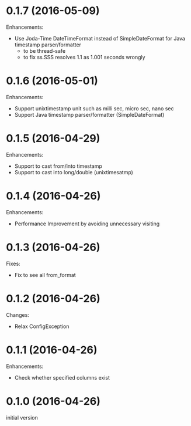 # 0.1.7 (2016-05-09)

Enhancements:

* Use Joda-Time DateTimeFormat instead of SimpleDateFormat for Java timestamp parser/formatter
  * to be thread-safe
  * to fix ss.SSS resolves 1.1 as 1.001 seconds wrongly

# 0.1.6 (2016-05-01)

Enhancements:

* Support unixtimestamp unit such as milli sec, micro sec, nano sec
* Support Java timestamp parser/formatter (SimpleDateFormat)

# 0.1.5 (2016-04-29)

Enhancements:

* Support to cast from/into timestamp
* Support to cast into long/double (unixtimesatmp)

# 0.1.4 (2016-04-26)

Enhancements:

* Performance Improvement by avoiding unnecessary visiting

# 0.1.3 (2016-04-26)

Fixes:

* Fix to see all from_format

# 0.1.2 (2016-04-26)

Changes:

* Relax ConfigException

# 0.1.1 (2016-04-26)

Enhancements:

* Check whether specified columns exist

# 0.1.0 (2016-04-26)

initial version
